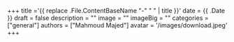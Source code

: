 +++ 
title ='{{ replace .File.ContentBaseName "-" " " | title }}' 
date = {{ .Date }} 
draft = false 
description = "" 
image = "" 
imageBig = "" 
categories = ["general"] 
authors = ["Mahmoud Majed"]
avatar = '/images/download.jpeg'
+++
